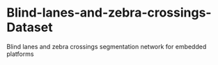 # Blind-lanes-and-zebra-crossings-Dataset
Blind lanes and zebra crossings segmentation network for embedded platforms
